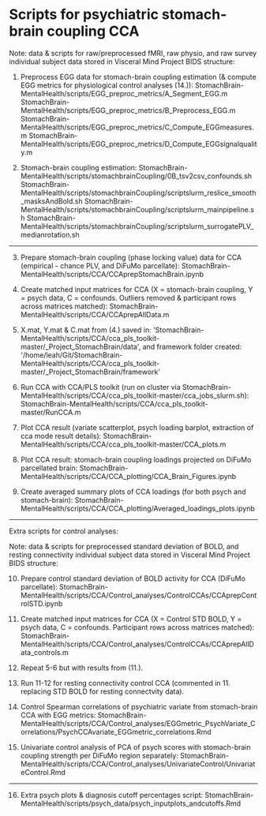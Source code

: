 # Scripts for psychiatric stomach-brain coupling CCA

Note: data & scripts for raw/preprocessed fMRI, raw physio, and raw survey individual subject data stored in Visceral Mind Project BIDS structure:

1. Preprocess EGG data for stomach-brain coupling estimation (& compute EGG metrics for physiological control analyses (14.)):
    StomachBrain-MentalHealth/scripts/EGG_preproc_metrics/A_Segment_EGG.m
    StomachBrain-MentalHealth/scripts/EGG_preproc_metrics/B_Preprocess_EGG.m
    StomachBrain-MentalHealth/scripts/EGG_preproc_metrics/C_Compute_EGGmeasures.m
    StomachBrain-MentalHealth/scripts/EGG_preproc_metrics/D_Compute_EGGsignalquality.m

2. Stomach-brain coupling estimation:
    StomachBrain-MentalHealth/scripts/stomachbrainCoupling/0B_tsv2csv_confounds.sh
    StomachBrain-MentalHealth/scripts/stomachbrainCoupling/scriptslurm_reslice_smooth_masksAndBold.sh
    StomachBrain-MentalHealth/scripts/stomachbrainCoupling/scriptslurm_mainpipeline.sh
    StomachBrain-MentalHealth/scripts/stomachbrainCoupling/scriptslurm_surrogatePLV_medianrotation.sh

--------------------------------------------------------------------------------------------------------

3. Prepare stomach-brain coupling (phase locking value) data for CCA (empirical - chance PLV, and DiFuMo parcellate):
    StomachBrain-MentalHealth/scripts/CCA/CCAprepStomachBrain.ipynb

4. Create matched input matrices for CCA (X = stomach-brain coupling, Y = psych data, C = confounds. Outliers removed & participant rows across matrices matched):
    StomachBrain-MentalHealth/scripts/CCA/CCAprepAllData.m

5. X.mat, Y.mat & C.mat from (4.) saved in: 'StomachBrain-MentalHealth/scripts/CCA/cca_pls_toolkit-master/_Project_StomachBrain/data', and framework folder created: '/home/leah/Git/StomachBrain-MentalHealth/scripts/CCA/cca_pls_toolkit-master/_Project_StomachBrain/framework'

6. Run CCA with CCA/PLS toolkit (run on cluster via StomachBrain-MentalHealth/scripts/CCA/cca_pls_toolkit-master/cca_jobs_slurm.sh):
    StomachBrain-MentalHealth/scripts/CCA/cca_pls_toolkit-master/RunCCA.m

7. Plot CCA result (variate scatterplot, psych loading barplot, extraction of cca mode result details):
    StomachBrain-MentalHealth/scripts/CCA/cca_pls_toolkit-master/CCA_plots.m

8. Plot CCA result: stomach-brain coupling loadings projected on DiFuMo parcellated brain:
    StomachBrain-MentalHealth/scripts/CCA/CCA_plotting/CCA_Brain_Figures.ipynb

9. Create averaged summary plots of CCA loadings (for both psych and stomach-brain):
    StomachBrain-MentalHealth/scripts/CCA/CCA_plotting/Averaged_loadings_plots.ipynb

--------------------------------------------------------------------------------------------------------

Extra scripts for control analyses:

Note: data & scripts for preprocessed standard deviation of BOLD, and resting connectivity individual subject data stored in Visceral Mind Project BIDS structure:

10. Prepare control standard deviation of BOLD activity for CCA (DiFuMo parcellate):
    StomachBrain-MentalHealth/scripts/CCA/Control_analyses/ControlCCAs/CCAprepControlSTD.ipynb

11. Create matched input matrices for CCA (X = Control STD BOLD, Y = psych data, C = confounds. Participant rows across matrices matched):
    StomachBrain-MentalHealth/scripts/CCA/Control_analyses/ControlCCAs/CCAprepAllData_controls.m

12. Repeat 5-6 but with results from (11.).

13. Run 11-12 for resting connectivity control CCA (commented in 11. replacing STD BOLD for resting connectvity data).

14. Control Spearman correlations of psychiatric variate from stomach-brain CCA with EGG metrics:
    StomachBrain-MentalHealth/scripts/CCA/Control_analyses/EGGmetric_PsychVariate_Correlations/PsychCCAvariate_EGGmetric_correlations.Rmd

15. Univariate control analysis of PCA of psych scores with stomach-brain coupling strength per DiFuMo region separately:
    StomachBrain-MentalHealth/scripts/CCA/Control_analyses/UnivariateControl/UnivariateControl.Rmd

--------------------------------------------------------------------------------------------------------

16. Extra psych plots & diagnosis cutoff percentages script:
    StomachBrain-MentalHealth/scripts/psych_data/psych_inputplots_andcutoffs.Rmd
